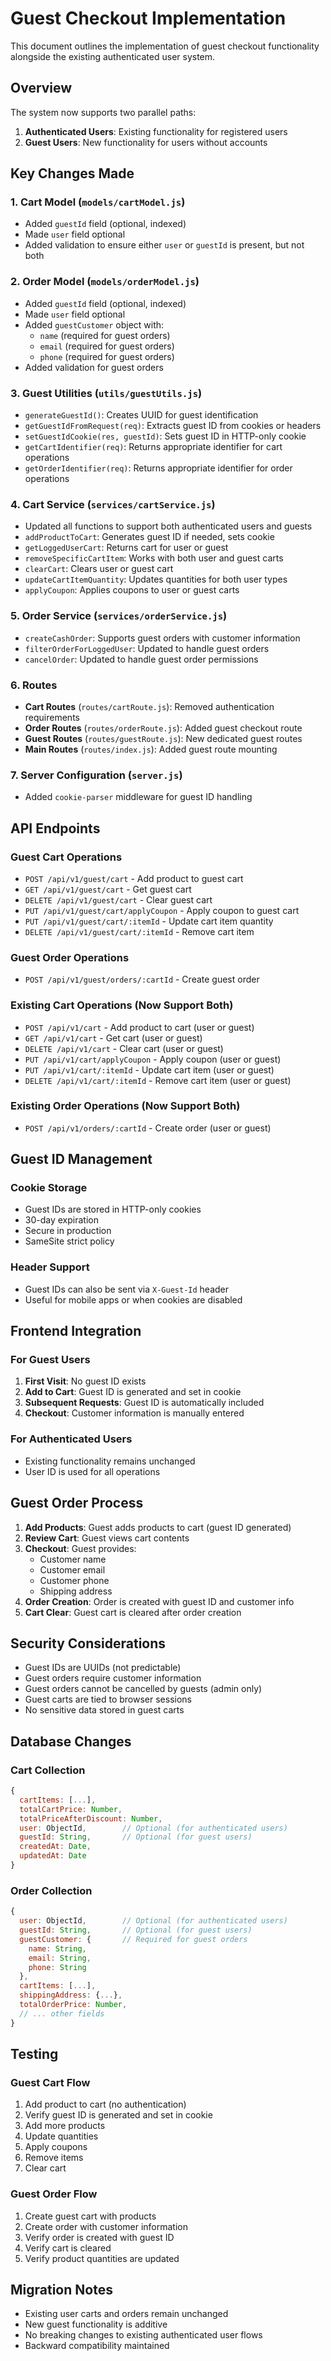 # Guest Checkout Implementation

This document outlines the implementation of guest checkout functionality alongside the existing authenticated user system.

## Overview

The system now supports two parallel paths:
1. **Authenticated Users**: Existing functionality for registered users
2. **Guest Users**: New functionality for users without accounts

## Key Changes Made

### 1. Cart Model (`models/cartModel.js`)
- Added `guestId` field (optional, indexed)
- Made `user` field optional
- Added validation to ensure either `user` or `guestId` is present, but not both

### 2. Order Model (`models/orderModel.js`)
- Added `guestId` field (optional, indexed)
- Made `user` field optional
- Added `guestCustomer` object with:
  - `name` (required for guest orders)
  - `email` (required for guest orders)
  - `phone` (required for guest orders)
- Added validation for guest orders

### 3. Guest Utilities (`utils/guestUtils.js`)
- `generateGuestId()`: Creates UUID for guest identification
- `getGuestIdFromRequest(req)`: Extracts guest ID from cookies or headers
- `setGuestIdCookie(res, guestId)`: Sets guest ID in HTTP-only cookie
- `getCartIdentifier(req)`: Returns appropriate identifier for cart operations
- `getOrderIdentifier(req)`: Returns appropriate identifier for order operations

### 4. Cart Service (`services/cartService.js`)
- Updated all functions to support both authenticated users and guests
- `addProductToCart`: Generates guest ID if needed, sets cookie
- `getLoggedUserCart`: Returns cart for user or guest
- `removeSpecificCartItem`: Works with both user and guest carts
- `clearCart`: Clears user or guest cart
- `updateCartItemQuantity`: Updates quantities for both user types
- `applyCoupon`: Applies coupons to user or guest carts

### 5. Order Service (`services/orderService.js`)
- `createCashOrder`: Supports guest orders with customer information
- `filterOrderForLoggedUser`: Updated to handle guest orders
- `cancelOrder`: Updated to handle guest order permissions

### 6. Routes
- **Cart Routes** (`routes/cartRoute.js`): Removed authentication requirements
- **Order Routes** (`routes/orderRoute.js`): Added guest checkout route
- **Guest Routes** (`routes/guestRoute.js`): New dedicated guest routes
- **Main Routes** (`routes/index.js`): Added guest route mounting

### 7. Server Configuration (`server.js`)
- Added `cookie-parser` middleware for guest ID handling

## API Endpoints

### Guest Cart Operations
- `POST /api/v1/guest/cart` - Add product to guest cart
- `GET /api/v1/guest/cart` - Get guest cart
- `DELETE /api/v1/guest/cart` - Clear guest cart
- `PUT /api/v1/guest/cart/applyCoupon` - Apply coupon to guest cart
- `PUT /api/v1/guest/cart/:itemId` - Update cart item quantity
- `DELETE /api/v1/guest/cart/:itemId` - Remove cart item

### Guest Order Operations
- `POST /api/v1/guest/orders/:cartId` - Create guest order

### Existing Cart Operations (Now Support Both)
- `POST /api/v1/cart` - Add product to cart (user or guest)
- `GET /api/v1/cart` - Get cart (user or guest)
- `DELETE /api/v1/cart` - Clear cart (user or guest)
- `PUT /api/v1/cart/applyCoupon` - Apply coupon (user or guest)
- `PUT /api/v1/cart/:itemId` - Update cart item (user or guest)
- `DELETE /api/v1/cart/:itemId` - Remove cart item (user or guest)

### Existing Order Operations (Now Support Both)
- `POST /api/v1/orders/:cartId` - Create order (user or guest)

## Guest ID Management

### Cookie Storage
- Guest IDs are stored in HTTP-only cookies
- 30-day expiration
- Secure in production
- SameSite strict policy

### Header Support
- Guest IDs can also be sent via `X-Guest-Id` header
- Useful for mobile apps or when cookies are disabled

## Frontend Integration

### For Guest Users
1. **First Visit**: No guest ID exists
2. **Add to Cart**: Guest ID is generated and set in cookie
3. **Subsequent Requests**: Guest ID is automatically included
4. **Checkout**: Customer information is manually entered

### For Authenticated Users
- Existing functionality remains unchanged
- User ID is used for all operations

## Guest Order Process

1. **Add Products**: Guest adds products to cart (guest ID generated)
2. **Review Cart**: Guest views cart contents
3. **Checkout**: Guest provides:
   - Customer name
   - Customer email
   - Customer phone
   - Shipping address
4. **Order Creation**: Order is created with guest ID and customer info
5. **Cart Clear**: Guest cart is cleared after order creation

## Security Considerations

- Guest IDs are UUIDs (not predictable)
- Guest orders require customer information
- Guest orders cannot be cancelled by guests (admin only)
- Guest carts are tied to browser sessions
- No sensitive data stored in guest carts

## Database Changes

### Cart Collection
```javascript
{
  cartItems: [...],
  totalCartPrice: Number,
  totalPriceAfterDiscount: Number,
  user: ObjectId,        // Optional (for authenticated users)
  guestId: String,       // Optional (for guest users)
  createdAt: Date,
  updatedAt: Date
}
```

### Order Collection
```javascript
{
  user: ObjectId,        // Optional (for authenticated users)
  guestId: String,       // Optional (for guest users)
  guestCustomer: {       // Required for guest orders
    name: String,
    email: String,
    phone: String
  },
  cartItems: [...],
  shippingAddress: {...},
  totalOrderPrice: Number,
  // ... other fields
}
```

## Testing

### Guest Cart Flow
1. Add product to cart (no authentication)
2. Verify guest ID is generated and set in cookie
3. Add more products
4. Update quantities
5. Apply coupons
6. Remove items
7. Clear cart

### Guest Order Flow
1. Create guest cart with products
2. Create order with customer information
3. Verify order is created with guest ID
4. Verify cart is cleared
5. Verify product quantities are updated

## Migration Notes

- Existing user carts and orders remain unchanged
- New guest functionality is additive
- No breaking changes to existing authenticated user flows
- Backward compatibility maintained 